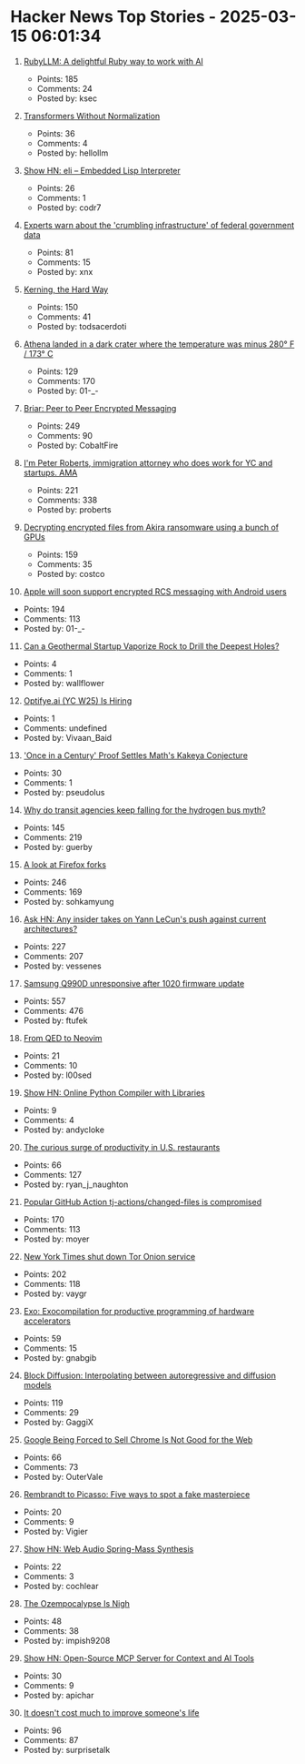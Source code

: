 # Hacker News Top Stories - 2025-03-15 06:01:34

1. [RubyLLM: A delightful Ruby way to work with AI](https://github.com/crmne/ruby_llm)
   - Points: 185
   - Comments: 24
   - Posted by: ksec

2. [Transformers Without Normalization](https://jiachenzhu.github.io/DyT/)
   - Points: 36
   - Comments: 4
   - Posted by: hellollm

3. [Show HN: eli – Embedded Lisp Interpreter](https://github.com/codr7/eli)
   - Points: 26
   - Comments: 1
   - Posted by: codr7

4. [Experts warn about the 'crumbling infrastructure' of federal government data](https://www.npr.org/2025/01/24/nx-s1-5250264/unemployment-rate-cpi-inflation-census-bureau-labor-statistics)
   - Points: 81
   - Comments: 15
   - Posted by: xnx

5. [Kerning, the Hard Way](https://home.octetfont.com/blog/kerning-hard.html)
   - Points: 150
   - Comments: 41
   - Posted by: todsacerdoti

6. [Athena landed in a dark crater where the temperature was minus 280° F / 173° C](https://arstechnica.com/space/2025/03/athena-landed-in-a-dark-crater-where-the-temperature-was-minus-280-f/)
   - Points: 129
   - Comments: 170
   - Posted by: 01-_-

7. [Briar: Peer to Peer Encrypted Messaging](https://briarproject.org/how-it-works/)
   - Points: 249
   - Comments: 90
   - Posted by: CobaltFire

8. [I'm Peter Roberts, immigration attorney who does work for YC and startups. AMA](undefined)
   - Points: 221
   - Comments: 338
   - Posted by: proberts

9. [Decrypting encrypted files from Akira ransomware using a bunch of GPUs](https://tinyhack.com/2025/03/13/decrypting-encrypted-files-from-akira-ransomware-linux-esxi-variant-2024-using-a-bunch-of-gpus/)
   - Points: 159
   - Comments: 35
   - Posted by: costco

10. [Apple will soon support encrypted RCS messaging with Android users](https://www.theverge.com/news/629620/apple-iphone-e2ee-encryption-rcs-messaging-android)
   - Points: 194
   - Comments: 113
   - Posted by: 01-_-

11. [Can a Geothermal Startup Vaporize Rock to Drill the Deepest Holes?](https://www.msn.com/en-us/money/markets/can-a-geothermal-startup-vaporize-rock-to-drill-the-deepest-holes-ever/ar-AA1AoaWT)
   - Points: 4
   - Comments: 1
   - Posted by: wallflower

12. [Optifye.ai (YC W25) Is Hiring](https://www.ycombinator.com/companies/optifye-ai/jobs/sDfGXkK-founding-engineer)
   - Points: 1
   - Comments: undefined
   - Posted by: Vivaan_Baid

13. ['Once in a Century' Proof Settles Math's Kakeya Conjecture](https://www.quantamagazine.org/once-in-a-century-proof-settles-maths-kakeya-conjecture-20250314/)
   - Points: 30
   - Comments: 1
   - Posted by: pseudolus

14. [Why do transit agencies keep falling for the hydrogen bus myth?](https://cleantechnica.com/2025/03/13/why-do-transit-agencies-keep-falling-for-the-hydrogen-bus-myth/)
   - Points: 145
   - Comments: 219
   - Posted by: guerby

15. [A look at Firefox forks](https://lwn.net/Articles/1012453/)
   - Points: 246
   - Comments: 169
   - Posted by: sohkamyung

16. [Ask HN: Any insider takes on Yann LeCun's push against current architectures?](undefined)
   - Points: 227
   - Comments: 207
   - Posted by: vessenes

17. [Samsung Q990D unresponsive after 1020 firmware update](https://us.community.samsung.com/t5/Home-Theater/Samsung-Q990D-unresponsive-after-1020-firmware-update/td-p/3168571)
   - Points: 557
   - Comments: 476
   - Posted by: ftufek

18. [From QED to Neovim](https://l-o-o-s-e-d.net/qed-neovim)
   - Points: 21
   - Comments: 10
   - Posted by: l00sed

19. [Show HN: Online Python Compiler with Libraries](https://cliprun.com/online-python-compiler-with-libraries)
   - Points: 9
   - Comments: 4
   - Posted by: andycloke

20. [The curious surge of productivity in U.S. restaurants](https://bfi.uchicago.edu/working-papers/the-curious-surge-of-productivity-in-u-s-restaurants/)
   - Points: 66
   - Comments: 127
   - Posted by: ryan_j_naughton

21. [Popular GitHub Action tj-actions/changed-files is compromised](https://semgrep.dev/blog/2025/popular-github-action-tj-actionschanged-files-is-compromised/)
   - Points: 170
   - Comments: 113
   - Posted by: moyer

22. [New York Times shut down Tor Onion service](https://open.nytimes.com/https-open-nytimes-com-the-new-york-times-as-a-tor-onion-service-e0d0b67b7482)
   - Points: 202
   - Comments: 118
   - Posted by: vaygr

23. [Exo: Exocompilation for productive programming of hardware accelerators](https://github.com/exo-lang/exo)
   - Points: 59
   - Comments: 15
   - Posted by: gnabgib

24. [Block Diffusion: Interpolating between autoregressive and diffusion models](https://arxiv.org/abs/2503.09573)
   - Points: 119
   - Comments: 29
   - Posted by: GaggiX

25. [Google Being Forced to Sell Chrome Is Not Good for the Web](https://chriscoyier.net/2025/03/14/google-being-forced-to-sell-chrome-is-not-good-for-the-web/)
   - Points: 66
   - Comments: 73
   - Posted by: OuterVale

26. [Rembrandt to Picasso: Five ways to spot a fake masterpiece](https://www.bbc.com/culture/article/20250311-rembrandt-to-picasso-five-ways-to-spot-a-fake-masterpiece)
   - Points: 20
   - Comments: 9
   - Posted by: Vigier

27. [Show HN: Web Audio Spring-Mass Synthesis](https://blog.cochlea.xyz/string.html)
   - Points: 22
   - Comments: 3
   - Posted by: cochlear

28. [The Ozempocalypse Is Nigh](https://www.astralcodexten.com/p/the-ozempocalypse-is-nigh)
   - Points: 48
   - Comments: 38
   - Posted by: impish9208

29. [Show HN: Open-Source MCP Server for Context and AI Tools](undefined)
   - Points: 30
   - Comments: 9
   - Posted by: apichar

30. [It doesn't cost much to improve someone's life](https://ourworldindata.org/foreign-aid-donations-increase)
   - Points: 96
   - Comments: 87
   - Posted by: surprisetalk

